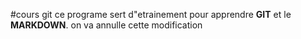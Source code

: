#cours git
ce programe sert d"etrainement pour apprendre **GIT** et le **MARKDOWN**.
on va annulle cette modification
